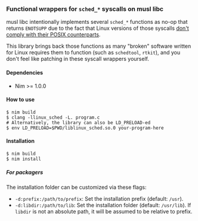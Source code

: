 ### Functional wrappers for `sched_*` syscalls on musl libc

musl libc intentionally implements several `sched_*` functions as no-op that
returns `ENOTSUPP` due to the fact that Linux versions of those syscalls [don't
comply with their POSIX counterparts][0].

This library brings back those functions as many "broken" software written for
Linux requires them to function (such as `schedtool`, `rtkit`), and you don't
feel like patching in these syscall wrappers yourself.

#### Dependencies

- Nim >= 1.0.0

#### How to use

```
$ nim build
$ clang -llinux_sched -L. program.c
# Alternatively, the library can also be LD_PRELOAD-ed
$ env LD_PRELOAD=$PWD/liblinux_sched.so.0 your-program-here
```

#### Installation

```
$ nim build
$ nim install
```

##### For packagers

The installation folder can be customized via these flags:
- `-d:prefix:/path/to/prefix`: Set the installation prefix (default: `/usr`).
- `-d:libdir:/path/to/lib`: Set the installation folder (default: `/usr/lib`).
  If `libdir` is not an absolute path, it will be assumed to be relative
  to prefix.

[0]: https://git.musl-libc.org/cgit/musl/commit/?id=1e21e78bf7a5c24c217446d8760be7b7188711c2
